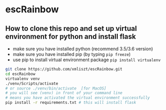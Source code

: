 # escRainbow



## How to clone this repo and set up virtual environment for python and install flask
* make sure you have installed python (recommend 3.5/3.6 version)
* make sure you have installed pip (by typing ```pip freeze```)
* use pip to install virtual environment package
```pip install virtualenv```

```bash
git clone https://github.com/xmliszt/escRainbow.git
cd escRainbow
virtualenv venv
./venv/Scripts/activate
# or source ./venv/bin/activate  [for MacOS]
# you will see (venv) in front of your command line
# means you have activated the virtual environment successfully
pip install -r requirements.txt # this will install flask
```